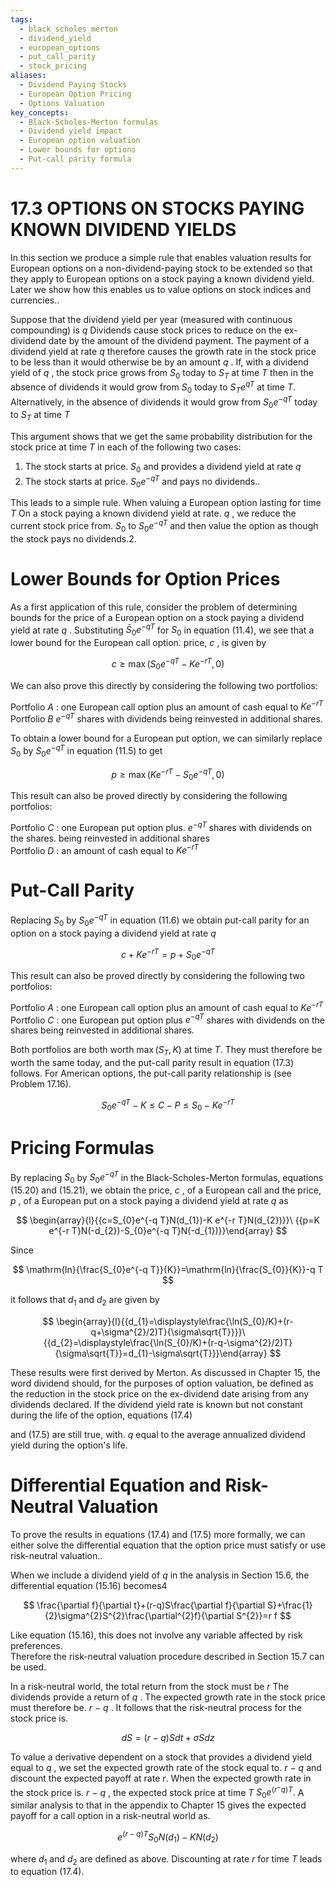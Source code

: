 ```yaml
---
tags:
  - black_scholes_merton
  - dividend_yield
  - european_options
  - put_call_parity
  - stock_pricing
aliases:
  - Dividend Paying Stocks
  - European Option Pricing
  - Options Valuation
key_concepts:
  - Black-Scholes-Merton formulas
  - Dividend yield impact
  - European option valuation
  - Lower bounds for options
  - Put-call parity formula
---
```


# 17.3 OPTIONS ON STOCKS PAYING KNOWN DIVIDEND YIELDS  

In this section we produce a simple rule that enables valuation results for European options on a non-dividend-paying stock to be extended so that they apply to European options on a stock paying a known dividend yield. Later we show how this enables us to value options on stock indices and currencies..  

Suppose that the dividend yield per year (measured with continuous compounding) is $q$ Dividends cause stock prices to reduce on the ex-dividend date by the amount of the dividend payment. The payment of a dividend yield at rate $q$ therefore causes the growth rate in the stock price to be less than it would otherwise be by an amount $q$ . If, with a dividend yield of $q$ , the stock price grows from $S_{0}$ today to $S_{T}$ at time $T$ then in the absence of dividends it would grow from $S_{0}$ today to $S_{T}e^{q T}$ at time $T.$ Alternatively, in the absence of dividends it would grow from $S_{0}e^{-q T}$ today to $S_{T}$ at time $T$  

This argument shows that we get the same probability distribution for the stock price at time $T$ in each of the following two cases:  

1. The stock starts at price. $S_{0}$ and provides a dividend yield at rate $q$   
2. The stock starts at price. $S_{0}e^{-q T}$ and pays no dividends..  

This leads to a simple rule. When valuing a European option lasting for time $T$ On a stock paying a known dividend yield at rate. $q$ , we reduce the current stock price from. $S_{0}$ to $S_{0}e^{-q T}$ and then value the option as though the stock pays no dividends.2.  

# Lower Bounds for Option Prices  

As a first application of this rule, consider the problem of determining bounds for the price of a European option on a stock paying a dividend yield at rate $q$ . Substituting $\bar{S}_{0}e^{-q T}$ for $S_{0}$ in equation (11.4), we see that a lower bound for the European call option. price, $c$ , is given by  

$$
c\ge\operatorname*{max}(S_{0}e^{-q T}-K e^{-r T},0)
$$  

We can also prove this directly by considering the following two portfolios:  

Portfolio $A$ : one European call option plus an amount of cash equal to $K e^{-r T}$ Portfolio $B$ $e^{-q T}$ shares with dividends being reinvested in additional shares.  

To obtain a lower bound for a European put option, we can similarly replace $S_{0}$ by $S_{0}e^{-q T}$ in equation (11.5) to get  

$$
p\ge\operatorname*{max}(K e^{-r T}-S_{0}e^{-q T},0)
$$  

This result can also be proved directly by considering the following portfolios:  

Portfolio $C$ : one European put option plus. $e^{-q T}$ shares with dividends on the shares. being reinvested in additional shares   
Portfolio $D$ : an amount of cash equal to $K e^{-r T}$  

# Put-Call Parity  

Replacing $S_{0}$ by $S_{0}e^{-q T}$ in equation (11.6) we obtain put-call parity for an option on a stock paying a dividend yield at rate $q$  

$$
c+K e^{-r T}=p+S_{0}e^{-q T}
$$  

This result can also be proved directly by considering the following two portfolios:  

Portfolio $A$ : one European call option plus an amount of cash equal to $K e^{-r T}$ Portfolio $C$ : one European put option plus $e^{-q T}$ shares with dividends on the shares being reinvested in additional shares.  

Both portfolios are both worth $\operatorname*{max}(S_{T},K)$ at time $T.$ They must therefore be worth the same today, and the put-call parity result in equation (17.3) follows. For American options, the put-call parity relationship is (see Problem 17.16).  

$$
S_{0}e^{-q T}-K\le C-P\le S_{0}-K e^{-r T}
$$  

# Pricing Formulas  

By replacing $S_{0}$ by $S_{0}e^{-q T}$ in the Black-Scholes-Merton formulas, equations (15.20) and (15.21), we obtain the price, $c$ , of a European call and the price, $p$ , of a European put on a stock paying a dividend yield at rate $q$ as  

$$
\begin{array}{l}{{c=S_{0}e^{-q T}N(d_{1})-K e^{-r T}N(d_{2})}}\ {{p=K e^{-r T}N(-d_{2})-S_{0}e^{-q T}N(-d_{1})}}\end{array}
$$  

Since  

$$
\mathrm{ln}{\frac{S_{0}e^{-q T}}{K}}=\mathrm{ln}{\frac{S_{0}}{K}}-q T
$$  

it follows that $d_{1}$ and $d_{2}$ are given by  

$$
\begin{array}{l}{{d_{1}=\displaystyle\frac{\ln(S_{0}/K)+(r-q+\sigma^{2}/2)T}{\sigma\sqrt{T}}}}\ {{d_{2}=\displaystyle\frac{\ln(S_{0}/K)+(r-q-\sigma^{2}/2)T}{\sigma\sqrt{T}}=d_{1}-\sigma\sqrt{T}}}\end{array}
$$  

These results were first derived by Merton. As discussed in Chapter 15, the word dividend should, for the purposes of option valuation, be defined as the reduction in the stock price on the ex-dividend date arising from any dividends declared. If the dividend yield rate is known but not constant during the life of the option, equations (17.4)  

and (17.5) are still true, with. $q$ equal to the average annualized dividend yield during the option's life.  

# Differential Equation and Risk-Neutral Valuation  

To prove the results in equations (17.4) and (17.5) more formally, we can either solve the differential equation that the option price must satisfy or use risk-neutral valuation..  

When we include a dividend yield of $q$ in the analysis in Section 15.6, the differential equation (15.16) becomes4  

$$
\frac{\partial f}{\partial t}+(r-q)S\frac{\partial f}{\partial S}+\frac{1}{2}\sigma^{2}S^{2}\frac{\partial^{2}f}{\partial S^{2}}=r f
$$  

Like equation (15.16), this does not involve any variable affected by risk preferences.   
Therefore the risk-neutral valuation procedure described in Section 15.7 can be used.  

In a risk-neutral world, the total return from the stock must be $r$ The dividends provide a return of $q$ . The expected growth rate in the stock price must therefore be. $r\mathrm{~-~}q$ . It follows that the risk-neutral process for the stock price is.  

$$
d S=(r-q)S d t+\sigma S d z
$$  

To value a derivative dependent on a stock that provides a dividend yield equal to $q$ , we set the expected growth rate of the stock equal to. $r\mathrm{~-~}q$ and discount the expected payoff at rate $r.$ When the expected growth rate in the stock price is. $r\mathrm{~-~}q$ , the expected stock price at time $T$ $S_{0}e^{(r^{-}q)T}.$ A similar analysis to that in the appendix to Chapter 15 gives the expected payoff for a call option in a risk-neutral world as.  

$$
e^{(r-q)T}S_{0}N(d_{1})-K N(d_{2})
$$  

where $d_{1}$ and $d_{2}$ are defined as above. Discounting at rate $r$ for time $T$ leads to equation (17.4).  

